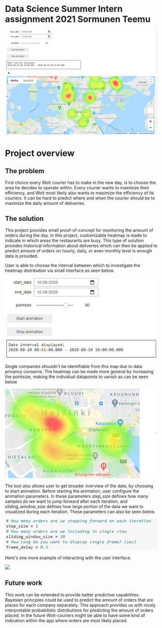 # Data Science Summer Intern assignment 2021 Sormunen Teemu

![](wolt_demo_project_short.gif)

# Project overview
## The problem

First choice every Wolt courier has to make in the new day, is to choose the area he decides to operate within. Every courier wants to maximize their efficiency, and Wolt most likely also wants to maximize the efficiency of its couriers. It can be hard to predict where and when the courier should be to maximize the daily amount of deliveries.

## The solution

This project provides small proof-of-concept for monitoring the amount of orders during the day. In this project, customizable heatmap is made to indicate in which areas the restaurants are busy. This type of solution provides historical information about deliveries which can then be applied to predict amount of orders on hourly, daily, or even monthly level is enough data is provided. 

User is able to choose the interval between which to investigate the heatmap distribution via small interface as seen below.

![](user_panel.png)


Single companies shouldn't be identifiable from this map due to data privancy conserns. The heatmap can be made more general by increasing the pointsize, making the individual datapoints to vanish as can be seen below

![](vanished_datapoints.png)


The tool also allows user to get broader overview of the data, by choosing to start animation. Before starting the animation, user configure the animation parameters. In these parameters *step_size* defines how many samples do we want to jump forward after each iteration, and *sliding_window_size* defines how large portion of the data we want to visualized during each iteration. These parameters can also be seen below.

![](parameter_selection.png)



Here's one more example of interacting with the user interface.

![](wolt_demo_project_long.gif)


## Future work

This work can be extended to provide better predictive capabilities. Bayesian principles could be used to predict the amount of orders that are places for each company separately. This approach provides us with nicely interpretable probabilistic distributions for predicting the amount of orders placed. In the future Wolt-couriers might be able to have some kind of indication within the app where orders are most likely placed. 

